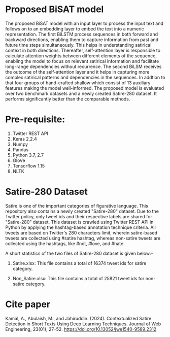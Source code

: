 # Proposed BiSAT model

The proposed BiSAT model with an input layer to process the input text and follows on to an embedding layer to embed the text into a numeric representation. The first BiLSTM process sequences in both forward and backward directions, enabling them to capture information from past and future time steps simultaneously. This helps in understanding satirical context in both directions. Thereafter, self-attention layer is responsible to calculate attention weights between different elements of the sequence, enabling the model to focus on relevant satirical information and facilitate long-range dependencies without recurrence. The second BiLSM receives the outcome of the self-attention layer and it helps in capturing more complex satirical patterns and dependencies in the sequences. In addtion to that four groups of hand-crafted shallow which consist of 13 auxiliary features making the model well-informed. The proposed model is evaluated over two benchmark datasets and a newly created Satire-280 dataset. It performs significantly better than the comparable methods.

# Pre-requisite:

1. Twitter REST API
2. Keras 2.2.4
3. Numpy
4. Pandas
5. Python 3.7, 2.7
6. GloVe
7. Tensorflow 1.15
8. NLTK

# Satire-280 Dataset

Satire is one of the important categories of figurative language. This repository also contains a newly created "Satire-280" dataset. Due to the Twitter policy, only tweet ids and their respective labels are shared for "Satire-280" dataset. This dataset is crawled using Twitter REST API in Python by applying the hashtag-based annotation technique criteria. All tweets are based on Twitter's 280 characters limit, wherein satire-based tweets are collected using #satire hashtag, whereas non-satire tweets are collected using the hashtags, like #not, #love, and #hate. 

A short statistics of the two files of Satire-280 dataset is given below:-

1. Satire.xlsx: This file contains a total of 16374 tweet ids for satire category. 

2. Non_Satire.xlsx: This file contains a total of 25821 tweet ids for non-satire category.

# Cite paper

Kamal, A., Abulaish, M., and Jahiruddin. (2024). Contextualized Satire Detection in Short Texts Using Deep Learning Techniques. Journal of Web Engineering, 23(01), 27–52. https://doi.org/10.13052/jwe1540-9589.2312



